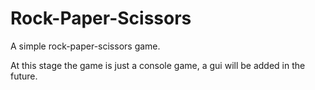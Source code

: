 # Rock-Paper-Scissors

A simple rock-paper-scissors game.

At this stage the game is just a console game, a gui will be added in the future.

